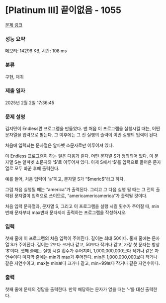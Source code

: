 # [Platinum III] 끝이없음 - 1055 

[문제 링크](https://www.acmicpc.net/problem/1055) 

### 성능 요약

메모리: 14296 KB, 시간: 108 ms

### 분류

구현, 재귀

### 제출 일자

2025년 2월 2일 17:36:45

### 문제 설명

<p>김지민이 Endless란 프로그램을 만들었다. 맨 처음 이 프로그램을 실행시킬 때는, 어떤 문자열을 입력으로 받는다. 그 이후에는 그 전 실행의 출력이 이번 실행의 입력이 된다.</p>

<p>처음에 입력되는 문자열은 알파벳 소문자로만 이루어져 있다.</p>

<p>이 Endless 프로그램이 하는 일은 다음과 같다. 어떤 문자열 S가 정의되어 있다. 이 문자열 S는 알파벳 소문자와 ‘<span>$</span>’로 이루어져 있다. 이제 S에서 ‘<span>$</span>’를 입력으로 들어온 문자열로 모두 바꾼 후에 출력한다.</p>

<p>예를 들어, 처음 입력이 “a”이고, 문자열 S가 “<span>$</span>meric<span>$</span>”라고 하자.</p>

<p>그럼 처음 실행될 때는 “america”가 출력된다. 그리고 그 다음 실행 될 때는 그 전의 출력된 문자열이 입력으로 쓰이므로, “americamericamerica”가 출력될 것이다.</p>

<p>처음 입력 문자열과, 문자열 S, 그리고 이 프로그램을 실행 시킬 횟수가 주어질 때, min번째 문자부터 max번째 문자까지 출력하는 프로그램을 작성하시오.</p>

### 입력 

 <p>첫째 줄에 이 프로그램의 처음 입력이 주어진다. 길이는 최대 50이다. 둘째 줄에는 문자열 S가 주어진다. 길이는 2보다 크거나 같고, 50보다 작거나 같고, 가장 첫 문자는 항상 ‘$’이다. 셋째 줄에는 실행 시킬 횟수가 주어지며, 1,000,000,000보다 작거나 같은 자연수이다 마지막 줄에는 min과 max가 주어진다. min은 1,000,000,000보다 작거나 같은 자연수이고, max는 min보다 크거나 같고, min+99보다 작거나 같은 자연수이다.</p>

### 출력 

 <p>첫째 줄에 문제의 정답을 출력한다. 만약 해당하는 문자가 없을 때는 ‘-‘를 대신 출력한다.</p>

